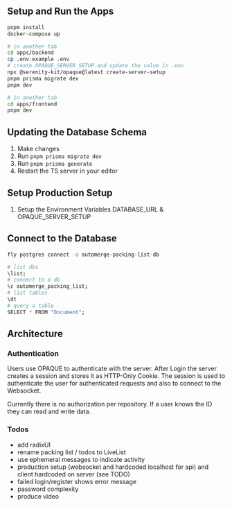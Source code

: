 ## Setup and Run the Apps

```sh
pnpm install
docker-compose up
```

```sh
# in another tab
cd apps/backend
cp .env.example .env
# create OPAQUE_SERVER_SETUP and update the value in .env
npx @serenity-kit/opaque@latest create-server-setup
pnpm prisma migrate dev
pnpm dev
```

```sh
# in another tab
cd apps/frontend
pnpm dev
```

## Updating the Database Schema

1. Make changes
2. Run `pnpm prisma migrate dev`
3. Run `pnpm prisma generate`
4. Restart the TS server in your editor

## Setup Production Setup

1. Setup the Environment Variables DATABASE_URL & OPAQUE_SERVER_SETUP

## Connect to the Database

```sh
fly postgres connect -a automerge-packing-list-db
```

```sh
# list dbs
\list;
# connect to a db
\c automerge_packing_list;
# list tables
\dt
# query a table
SELECT * FROM "Document";
```

## Architecture

### Authentication

Users use OPAQUE to authenticate with the server. After Login the server creates a session and stores it as HTTP-Only Cookie. The session is used to authenticate the user for authenticated requests and also to connect to the Websocket.

Currently there is no authorization per repository. If a user knows the ID they can read and write data.

### Todos

- add radixUI
- rename packing list / todos to LiveList
- use ephemeral messages to indicate activity
- production setup (websocket and hardcoded localhost for api) and client hardcoded on server (see TODO)
- failed login/register shows error message
- password complexity
- produce video
